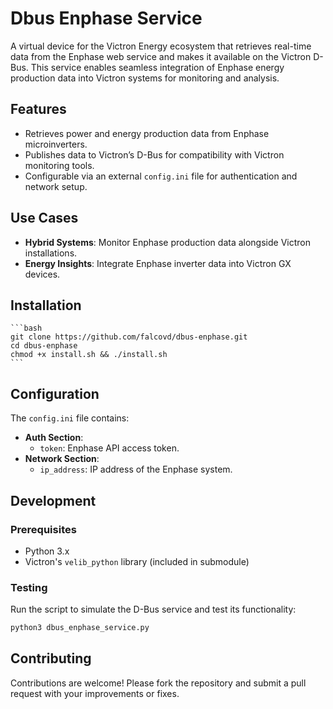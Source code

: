 # Dbus Enphase Service

A virtual device for the Victron Energy ecosystem that retrieves real-time data from the Enphase web service and makes it available on the Victron D-Bus. This service enables seamless integration of Enphase energy production data into Victron systems for monitoring and analysis.

## Features

- Retrieves power and energy production data from Enphase microinverters.
- Publishes data to Victron’s D-Bus for compatibility with Victron monitoring tools.
- Configurable via an external `config.ini` file for authentication and network setup.

## Use Cases

- **Hybrid Systems**: Monitor Enphase production data alongside Victron installations.
- **Energy Insights**: Integrate Enphase inverter data into Victron GX devices.

## Installation

    ```bash
    git clone https://github.com/falcovd/dbus-enphase.git
    cd dbus-enphase
    chmod +x install.sh && ./install.sh
    ```
    
## Configuration

The `config.ini` file contains:

- **Auth Section**:
  - `token`: Enphase API access token.
- **Network Section**:
  - `ip_address`: IP address of the Enphase system.

## Development

### Prerequisites

- Python 3.x
- Victron's `velib_python` library (included in submodule)

### Testing

Run the script to simulate the D-Bus service and test its functionality:
```bash
python3 dbus_enphase_service.py
```

## Contributing

Contributions are welcome! Please fork the repository and submit a pull request with your improvements or fixes.
